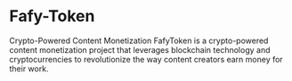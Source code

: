 # Fafy-Token
Crypto-Powered Content Monetization
FafyToken is a crypto-powered content monetization project that leverages blockchain technology and cryptocurrencies to revolutionize the way content creators earn money for their work.
